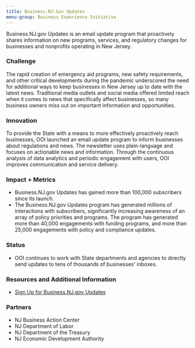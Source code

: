 ```yaml
---
title: Business.NJ.Gov Updates
menu-group: Business Experience Initiative
---
```


Business.NJ.gov Updates is an email update program that proactively shares information on new programs, services, and regulatory changes for businesses and nonprofits operating in New Jersey.

### Challenge

The rapid creation of emergency aid programs, new safety requirements, and other critical developments during the pandemic underscored the need for additional ways to keep businesses in New Jersey up to date with the latest news. Traditional media outlets and social media offered limited reach when it comes to news that specifically affect businesses, so many business owners miss out on important information and opportunities.

### Innovation

To provide the State with a means to more effectively proactively reach businesses, OOI launched an email update program to inform businesses about regulations and news. The newsletter uses plain-language and focuses on actionable news and information. Through the continuous analysis of data analytics and periodic engagement with users, OOI improves communication and service delivery.

### Impact + Metrics

-   Business.NJ.gov Updates has gained more than 100,000 subscribers since its launch.
-   The Business.NJ.gov Updates program has generated millions of interactions with subscribers, significantly increasing awareness of an array of policy priorities and programs. The program has generated more than 40,000 engagements with funding programs, and more than 25,000 engagements with policy and compliance updates.

### Status

-   OOI continues to work with State departments and agencies to directly send updates to tens of thousands of businesses' inboxes.

### Resources and Additional Information

-   [Sign Up for Business.NJ.gov Updates](https://business.nj.gov/newsletter-signup)

### Partners

-   NJ Business Action Center
-   NJ Department of Labor
-   NJ Department of the Treasury
-   NJ Economic Development Authority
